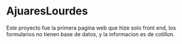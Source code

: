 # AjuaresLourdes

Este proyecto  fue la primera pagina web que hize solo front end, los formularios no tienen base de datos, y la informacion es de cotillon.
